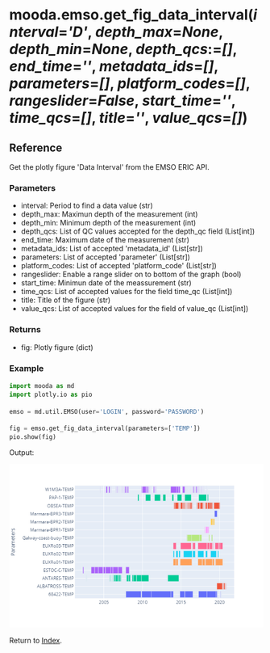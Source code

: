 # mooda.emso.get_fig_data_interval(*interval*=*'D'*, *depth_max*=*None*, *depth_min*=*None*, *depth_qcs*:=*[]*, *end_time*=*''*, *metadata_ids*=*[]*, *parameters*=*[]*, *platform_codes*=*[]*, *rangeslider*=*False*, *start_time*=*''*, *time_qcs*=*[]*, *title*=*''*, *value_qcs*=*[]*)

## Reference

Get the plotly figure 'Data Interval' from the EMSO ERIC API.

### Parameters

* interval: Period to find a data value (str)
* depth_max: Maximun depth of the measurement (int)
* depth_min: Minimum depth of the measurement (int)
* depth_qcs: List of QC values accepted for the depth_qc field (List[int])
* end_time: Maximum date of the measurement (str)
* metadata_ids: List of accepted 'metadata_id' (List[str])
* parameters: List of accepted 'parameter' (List[str])
* platform_codes: List of accepted 'platform_code' (List[str])
* rangeslider: Enable a range slider on to bottom of the graph (bool)
* start_time: Minimun date of the meassurement (str)
* time_qcs: List of accepted values for the field time_qc (List[int])
* title: Title of the figure (str)
* value_qcs: List of accepted values for the field of value_qc (List[int])

### Returns

* fig: Plotly figure (dict)

### Example

```python
import mooda as md
import plotly.io as pio

emso = md.util.EMSO(user='LOGIN', password='PASSWORD')

fig = emso.get_fig_data_interval(parameters=['TEMP'])
pio.show(fig)
```

Output:

![data_interval plot](../img_util/emso_data_interval_TEMP.png)

Return to [Index](../../index_api_reference.md).
